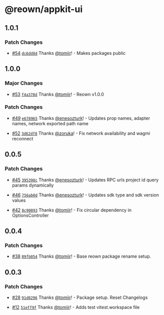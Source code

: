 # @reown/appkit-ui

## 1.0.1

### Patch Changes

- [#54](https://github.com/reown-com/appkit/pull/54) [`dc6dd8d`](https://github.com/reown-com/appkit/commit/dc6dd8d37cbe79ae3b0bcaf7bdace1fe6ad11b09) Thanks [@tomiir](https://github.com/tomiir)! - Makes packages public

## 1.0.0

### Major Changes

- [#53](https://github.com/reown-com/appkit/pull/53) [`f4a378d`](https://github.com/reown-com/appkit/commit/f4a378de8bf67f296ab5cc2d730533e7362ba36a) Thanks [@tomiir](https://github.com/tomiir)! - Reown v1.0.0

### Patch Changes

- [#49](https://github.com/reown-com/appkit/pull/49) [`e678965`](https://github.com/reown-com/appkit/commit/e67896504762ea2220aaedb3202077eec83fdc7f) Thanks [@enesozturk](https://github.com/enesozturk)! - Updates prop names, adapter names, network exported path name

- [#52](https://github.com/reown-com/appkit/pull/52) [`3d62df8`](https://github.com/reown-com/appkit/commit/3d62df8e0f29977ee82f96f17fbbac66f39ae6a6) Thanks [@zoruka](https://github.com/zoruka)! - Fix network availability and wagmi reconnect

## 0.0.5

### Patch Changes

- [#45](https://github.com/reown-com/appkit/pull/45) [`395398c`](https://github.com/reown-com/appkit/commit/395398c7c943142776da2ea8011205e600d8ab86) Thanks [@enesozturk](https://github.com/enesozturk)! - Updates RPC urls project id query params dynamically

- [#46](https://github.com/reown-com/appkit/pull/46) [`756ab0d`](https://github.com/reown-com/appkit/commit/756ab0d9f7b86abc6b1a4831197058176618d9ef) Thanks [@enesozturk](https://github.com/enesozturk)! - Updates sdk type and sdk version values

- [#42](https://github.com/reown-com/appkit/pull/42) [`8c90093`](https://github.com/reown-com/appkit/commit/8c90093f724dc1ba4e86f7101fac8772b58fae04) Thanks [@tomiir](https://github.com/tomiir)! - Fix circular dependency in OptionsController

## 0.0.4

### Patch Changes

- [#38](https://github.com/reown-com/appkit/pull/38) [`89fb054`](https://github.com/reown-com/appkit/commit/89fb054d7e2513b80940c73101dc395e7ea2694b) Thanks [@tomiir](https://github.com/tomiir)! - Base reown package rename setup.

## 0.0.3

### Patch Changes

- [#28](https://github.com/reown-com/appkit/pull/28) [`91d0296`](https://github.com/reown-com/appkit/commit/91d02963cbe3c2d06b74801b519ce23dd30ff797) Thanks [@tomiir](https://github.com/tomiir)! - Package setup. Reset Changelogs

- [#12](https://github.com/reown-com/appkit/pull/12) [`51eff9f`](https://github.com/reown-com/appkit/commit/51eff9f82c296b0ba2b5ab33af92a1fa54a77f7a) Thanks [@tomiir](https://github.com/tomiir)! - Adds test vitest.workspace file
